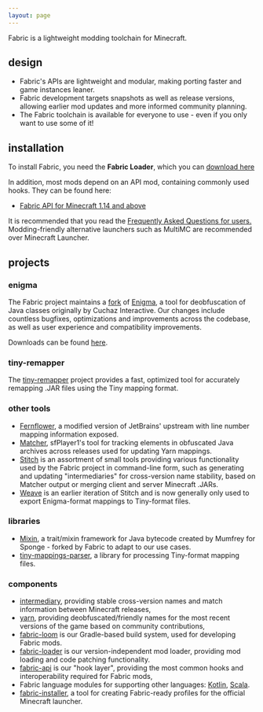 ```yaml
---
layout: page
---
```

Fabric is a lightweight modding toolchain for Minecraft.

## design

* Fabric's APIs are lightweight and modular, making porting faster and game instances leaner.
* Fabric development targets snapshots as well as release versions, allowing earlier mod updates and more informed community planning.
* The Fabric toolchain is available for everyone to use - even if you only want to use some of it!

## installation

To install Fabric, you need the **Fabric Loader**, which you can <a class="page-link page-link-download" href="/use">download here</a>

In addition, most mods depend on an API mod, containing commonly used hooks. They can be found here:

* [Fabric API for Minecraft 1.14 and above](https://minecraft.curseforge.com/projects/fabric/files)

It is recommended that you read the <a href="https://fabricmc.net/wiki/faq:user">Frequently Asked Questions for users.</a> Modding-friendly alternative launchers such as MultiMC are recommended over Minecraft Launcher. 

## projects

### enigma

The Fabric project maintains a [fork](https://github.com/FabricMC/Enigma) of [Enigma](https://www.cuchazinteractive.com/enigma/), a tool
for deobfuscation of Java classes originally by Cuchaz Interactive. Our changes include countless
bugfixes, optimizations and improvements across the codebase, as well as user experience and compatibility
improvements.

Downloads can be found [here](https://maven.fabricmc.net/cuchaz/enigma/).

### tiny-remapper

The [tiny-remapper](https://github.com/FabricMC/tiny-remapper) project provides a fast, optimized tool for accurately remapping .JAR files
using the Tiny mapping format.

### other tools

* [Fernflower](https://github.com/FabricMC/intellij-fernflower), a modified version of JetBrains' upstream with line number mapping information exposed.
* [Matcher](https://github.com/sfPlayer1/Matcher/), sfPlayer1's tool for tracking elements in obfuscated Java archives across releases used for updating Yarn mappings.
* [Stitch](https://github.com/FabricMC/stitch) is an assortment of small tools providing various functionality used by the Fabric project in command-line form, such as
generating and updating "intermediaries" for cross-version name stability, based on Matcher output or merging client and server Minecraft .JARs.
* [Weave](https://github.com/FabricMC/weave) is an earlier iteration of Stitch and is now generally only used to export Enigma-format mappings to
Tiny-format files.

### libraries

* [Mixin](https://github.com/FabricMC/Mixin), a trait/mixin framework for Java bytecode created by Mumfrey for Sponge - forked by Fabric to adapt to our use cases.
* [tiny-mappings-parser](https://github.com/FabricMC/tiny-mappings-parser), a library for processing Tiny-format mapping files.

### components

* [intermediary](https://github.com/FabricMC/intermediary), providing stable cross-version names and match information between Minecraft releases,
* [yarn](https://github.com/FabricMC/yarn), providing deobfuscated/friendly names for the most recent versions of the game based on community contributions,
* [fabric-loom](https://github.com/FabricMC/fabric-loom) is our Gradle-based build system, used for developing Fabric mods.
* [fabric-loader](https://github.com/FabricMC/fabric-loader) is our version-independent mod loader, providing mod loading and code patching functionality.
* [fabric-api](https://github.com/FabricMC/fabric) is our "hook layer", providing the most common hooks and interoperability required for Fabric mods,
* Fabric language modules for supporting other languages: [Kotlin](https://github.com/FabricMC/fabric-language-kotlin), [Scala](https://github.com/FabricMC/fabric-language-scala).
* [fabric-installer](https://github.com/FabricMC/fabric-installer), a tool for creating Fabric-ready profiles for the official Minecraft launcher.
